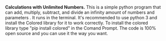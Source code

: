 **Calculations with Unlimited Numbers.**
This is a simple python program that can add, multiply, subtract, and divide an infinity amount of numbers and parameters
. It runs in the terminal. It's recommended to use python 3 and install the Colored library for it to work correctly. To install the colored library type "pip install colored" in the Comand Prompt. The code is 100% open source and you can use it the way you want.
